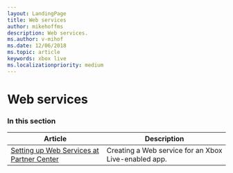```yaml
---
layout: LandingPage
title: Web services
author: mikehoffms
description: Web services.
ms.author: v-mihof
ms.date: 12/06/2018
ms.topic: article
keywords: xbox live
ms.localizationpriority: medium
---
```


# Web services


### In this section

| Article | Description |
|---------|-------------|
| [Setting up Web Services at Partner Center](live-web-services.md) | Creating a Web service for an Xbox Live-enabled app. |
